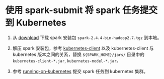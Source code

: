# 使用 spark-submit 将 spark 任务提交到 Kubernetes

1. 从 [download](https://spark.apache.org/downloads.html) 下载 spark 安装包 `spark-2.4.4-bin-hadoop2.7.tgz` 到本地。

2. 解压 spark 安装包，参考 [kubernetes-client](https://github.com/fabric8io/kubernetes-client) 以及 kubernetes-client 与 kubernetes 版本之间的关系，替换 `${SPARK_HOME}/jars/` 目录中的 `kubernetes-client-*.jar`, `kubernetes-model-*.jar`。

3. 参考 [running-on-kubernetes](https://spark.apache.org/docs/latest/running-on-kubernetes.html) 提交 spark 任务到 kubernetes 集群。
